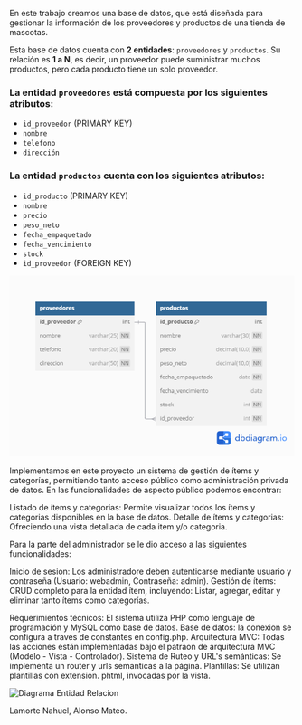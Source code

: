 En este trabajo creamos una base de datos, que está diseñada para gestionar la información de los proveedores y productos de
una tienda de mascotas.

Esta base de datos cuenta con **2 entidades**: `proveedores` y `productos`.
Su relación es **1 a N**, es decir, un proveedor puede suministrar muchos productos, pero cada producto tiene un solo proveedor.

### La entidad `proveedores` está compuesta por los siguientes atributos:
- `id_proveedor` (PRIMARY KEY)
- `nombre`
- `telefono`
- `dirección`

### La entidad `productos` cuenta con los siguientes atributos:
- `id_producto` (PRIMARY KEY)
- `nombre`
- `precio`
- `peso_neto`
- `fecha_empaquetado`
- `fecha_vencimiento`
- `stock`
- `id_proveedor` (FOREIGN KEY)

![Diagrama Entidad Relacion](diagrama.png)



Implementamos en este proyecto un sistema de gestión de ítems y categorías, permitiendo tanto acceso público como administración privada de datos.
En las funcionalidades de aspecto público podemos encontrar:

Listado de ítems y categorias: Permite visualizar todos los ítems y categorias disponibles en la base de datos.
Detalle de ítems y categorias: Ofreciendo una vista detallada de cada item y/o categoria.

Para la parte del administrador se le dio acceso a las siguientes funcionalidades:

Inicio de sesion: Los administradore deben autenticarse mediante usuario y contraseña (Usuario: webadmin, Contraseña: admin).
Gestión de ítems: CRUD completo para la entidad ítem, incluyendo:
Listar, agregar, editar y eliminar tanto ítems como categorías.

Requerimientos técnicos:
El sistema utiliza PHP como lenguaje de programación y MySQL como base de datos.
Base de datos: la conexion se configura a traves de constantes en config.php.
Arquitectura MVC: Todas las acciones están implementadas bajo el patraon de arquitectura MVC (Modelo - Vista - Controlador).
Sistema de Ruteo y URL's semánticas: Se implementa un router y urls semanticas a la página.
Plantillas: Se utilizan plantillas con extension. phtml, invocadas por la vista.

![Diagrama Entidad Relacion](diagrama2daParte.png)

Lamorte Nahuel, Alonso Mateo.






